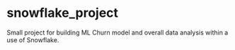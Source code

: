 # snowflake_project
Small project for building ML Churn model and overall data analysis within a use of Snowflake.
